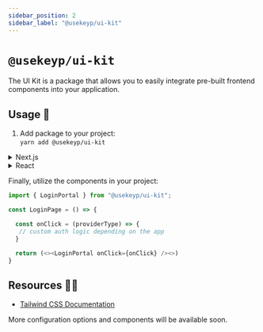 ```yaml
---
sidebar_position: 2
sidebar_label: "@usekeyp/ui-kit"
---
```


# `@usekeyp/ui-kit`

The UI Kit is a package that allows you to easily integrate pre-built frontend components into your application.

## Usage 📖

1. Add package to your project:  
   `yarn add @usekeyp/ui-kit`

<details>
  <summary>Next.js</summary>

1. Install dependencies with `yarn install` or `npm install`
2. Configure Tailwind CSS using the Tailwind CSS team's [Next.js guide](https://tailwindcss.com/docs/guides/nextjs)
3. Configure `tailwind.config.js` to compile the UI Kit's CSS styles and use its plugin:

```js
// tailwind.config.js
module.exports = {
   /**
    * The content array must include the path to:
    * - The UI Kit's source files 
    * - Any files in your project that use Tailwind CSS
    */
  content: ["./node_modules/@usekeyp/ui-kit/**/*.{js,jsx,ts,tsx,md}"],
  theme: {
    extend: {},
  },
  plugins: [require("@usekeyp/ui-kit/plugin")],
}
```

4. If using an _app.js file, you may have to import your globals.css file in _app.js if your Tailwind CSS styles aren't appearing:

```js
// _app.js
import "@styles/globals.css";

const App = ({ Component, pageProps }) => {
  return <Component {...pageProps} />;
};
```
</details>

<details>
  <summary>React</summary>

1. Install dependencies with `yarn install` or `npm install`
2. Configure Webpack:

   - Run `yarn eject` to customize the Webpack configuration.
   - Update `webpack.config.js` by including the new path for the UI Library:

```js
// webpack.config.js
  {
      test: /\.(js|mjs|jsx|ts|tsx)$/,
      include: paths.uiLibrary,
      loader: require.resolve("babel-loader"),
      options: {
          customize: require.resolve(
              "babel-preset-react-app/webpack-overrides"
          ),
          presets: [
              [
                  require.resolve("babel-preset-react-app"),
                  {
                      runtime: hasJsxRuntime ? "automatic" : "classic",
                  },
              ]
          ],
          plugins: [
              isEnvDevelopment &&
              shouldUseReactRefresh &&
              require.resolve("react-refresh/babel"),
          ].filter(Boolean),
          cacheDirectory: true,
          cacheCompression: false,
          compact: isEnvProduction,
      },
  }
```

3. Add the UI Library path in `paths.js`:

```js
// paths.js
  module.exports = {
      ...,
      uiLibrary: resolveApp("./node_modules/@usekeyp/ui-library/"),
  };
```

4. Add Tailwind CSS:

   - Ensure Tailwind CSS is properly configured in your application to merge tailwind.config.js files. Here's an example of what that should look like:

```js
// tailwind.config.js
  const packageTailwindConfig = require("@usekeyp/ui-library/tailwind.config.cjs");
  const { merge } = require("lodash");

  module.exports = {
      content: [
      "./src/**/*.{js,jsx,ts,tsx}",
      "./node_modules/@usekeyp/ui-library/src/**/*.{js,jsx,ts,tsx,md}",
      ],
      theme: merge({}, packageTailwindConfig.theme, {
      extend: {},
      }),
      plugins: packageTailwindConfig.plugins.concat([]),
  };
```

5. Build the output.css file.  
   Example:  
   `npx tailwindcss -i ./src/index.css -o ./dist/output.css --watch -c tailwind.config.js`

6. Add output.css to `App.js`.

</details>

Finally, utilize the components in your project:

```js
import { LoginPortal } from "@usekeyp/ui-kit";

const LoginPage = () => {

  const onClick = (providerType) => {
   // custom auth logic depending on the app
  }

  return (<><LoginPortal onClick={onClick} /><>)
}
```

## Resources 🧑‍💻

- [Tailwind CSS Documentation](https://tailwindcss.com/docs/installation)

More configuration options and components will be available soon.